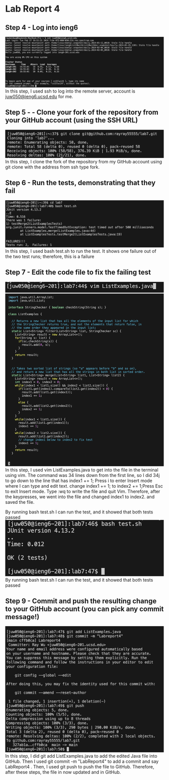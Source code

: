 # Lab Report 4
## Step 4 - Log into ieng6
![Image](lab40.png)  
In this step, I used ssh to log into the remote server, account is juw050@ieng6.ucsd.edu for me.  

## Step 5 - - Clone your fork of the repository from your GitHub account (using the SSH URL)  
![Image](lab41.png)  
In this step, I clone the fork of the repository from my GitHub account using git clone with the address from ssh type fork.  

## Step 6 - Run the tests, demonstrating that they fail  
![Image](lab42.png)  
In this step, I used bash test.sh to run the test. It shows one failure out of the two test runs; therefore, this is a failure  

## Step 7 - Edit the code file to fix the failing test  
![Image](lab43.png)  
![Image](lab44.png)  
In this step, I used vim ListExamples.java to get into the file in the terminal using vim. The command was 34 lines down from the first line, so I did 34j to go down to the line that has index1 += 1; Press i to enter Insert mode where I can type and edit text. change index1 += 1; to index2 += 1;Press Esc to exit Insert mode. Type :wq to write the file and quit Vim. Therefore, after the keypresses, we went into the file and changed index1 to index2. and saved the file.  

By running bash test.sh I can run the test, and it showed that both tests passed
![Image](lab45.png)  
By running bash test.sh I can run the test, and it showed that both tests passed  


## Step 9 - Commit and push the resulting change to your GitHub account (you can pick any commit message!)
![Image](lab46.png)
In this step, I did git add ListExamples.java to add the edited Java file into GitHub. Then I used git commit -m "LabReport4" to add a commit and say LabReport4 . Then, I used git push to push the file to GitHub. Therefore, after these steps, the file in now updated and in GitHub.  
